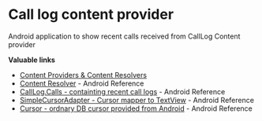 # Call log content provider

Android application to show recent calls received from CallLog Content provider

<b>Valuable links</b>
- [Content Providers & Content Resolvers](https://www.androiddesignpatterns.com/2012/06/content-resolvers-and-content-providers.html#:~:text=The%20Content%20Resolver%20directs%20the,or%20an%20exception%20is%20thrown)
- [Content Resolver](https://developer.android.com/reference/kotlin/android/content/ContentResolver#query) - Android Reference
- [CallLog.Calls - containting recent call logs](https://developer.android.com/reference/android/provider/CallLog.Calls) - Android Reference
- [SimpleCursorAdapter - Cursor mapper to TextView](https://developer.android.com/reference/kotlin/android/widget/SimpleCursorAdapter) - Android Reference
- [Cursor - ordnary DB cursor provided from Android](https://developer.android.com/reference/kotlin/android/database/Cursor) - Android Reference
